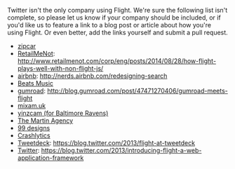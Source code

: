 Twitter isn't the only company using Flight. We're sure the following list isn't complete, so please let us know if your company should be included, or if you'd like us to feature a link to a blog post or article about how you're using Flight. Or even better, add the links yourself and submit a pull request.

* [zipcar](http://www.zipcar.com)
* [RetailMeNot](https://www.retailmenot.com/): http://www.retailmenot.com/corp/eng/posts/2014/08/28/how-flight-plays-well-with-non-flight-js/
* [airbnb](https://www.airbnb.com): http://nerds.airbnb.com/redesigning-search
* [Beats Music](http://www.beatsmusic.com/)
* [gumroad](https://gumroad.com/): http://blog.gumroad.com/post/47471270406/gumroad-meets-flight
* [mixam.uk](https://mixam.co.uk)
* [yinzcam (for Baltimore Ravens)](http://www.yinzcam.com/apps/nfl/bal)
* [The Martin Agency](http://www.martinagency.com)
* [99 designs](http://99designs.com/)
* [Crashlytics](http://try.crashlytics.com/)
* [Tweetdeck](https://tweetdeck.twitter.com/): https://blog.twitter.com/2013/flight-at-tweetdeck
* [Twitter](https://twitter.com/): https://blog.twitter.com/2013/introducing-flight-a-web-application-framework
